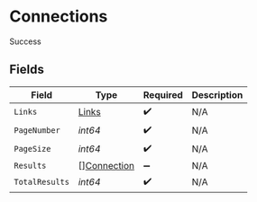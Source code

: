 # Connections

Success


## Fields

| Field                                             | Type                                              | Required                                          | Description                                       |
| ------------------------------------------------- | ------------------------------------------------- | ------------------------------------------------- | ------------------------------------------------- |
| `Links`                                           | [Links](../../models/shared/links.md)             | :heavy_check_mark:                                | N/A                                               |
| `PageNumber`                                      | *int64*                                           | :heavy_check_mark:                                | N/A                                               |
| `PageSize`                                        | *int64*                                           | :heavy_check_mark:                                | N/A                                               |
| `Results`                                         | [][Connection](../../models/shared/connection.md) | :heavy_minus_sign:                                | N/A                                               |
| `TotalResults`                                    | *int64*                                           | :heavy_check_mark:                                | N/A                                               |